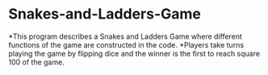 # Snakes-and-Ladders-Game
*This program describes a Snakes and Ladders Game where different functions of the game are constructed in the code. 
*Players take turns playing the game by flipping dice and the winner is the first to reach square 100 of the game. 

